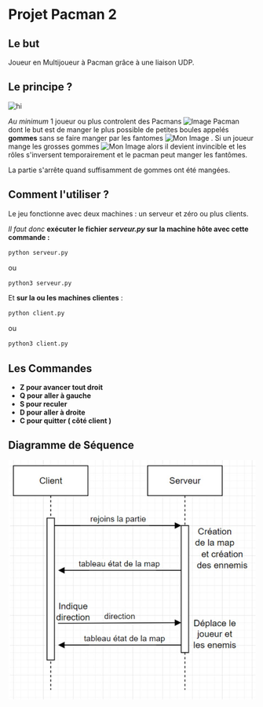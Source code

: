 # Projet Pacman 2
## Le but
Joueur en Multijoueur à Pacman grâce à une liaison UDP.
## Le principe ?
![hi](https://blogdemaths.files.wordpress.com/2014/04/pac-man_original.png?w=584)

*Au minimum* 1 joueur ou plus controlent des Pacmans 
<img src="https://upload.wikimedia.org/wikipedia/commons/thumb/4/49/Pacman.svg/1200px-Pacman.svg.png" alt="Image Pacman" width="20">
 dont le but est de manger le plus possible de petites boules appelés **gommes** sans se faire manger par les fantomes 
 <img src="https://ssb.wiki.gallery/images/c/cb/Ghosts_%28Pac-Man%29.png" alt="Mon Image" width="30">
 .
Si un joueur mange les grosses gommes 
 <img src="https://pixelartmaker-data-78746291193.nyc3.digitaloceanspaces.com/image/36c91014b3951d3.png" alt="Mon Image" width="30">
 alors il devient invincible et les rôles s'inversent temporairement et le pacman peut manger les fantômes.

 La partie s'arrête quand suffisamment de gommes ont été mangées.
## Comment l'utiliser ?
Le jeu fonctionne avec deux machines : un serveur et zéro ou plus clients.

*Il faut donc* **exécuter le fichier _serveur.py_ sur la machine hôte avec cette commande :**
```bash 
python serveur.py
```
ou
```bash 
python3 serveur.py
```

Et **sur la ou les machines clientes** :
```bash
python client.py
```
ou
```bash
python3 client.py
```

## Les Commandes
- **Z pour avancer tout droit**
- **Q pour aller à gauche**
- **S pour reculer**
- **D pour aller à droite**
- **C pour quitter ( côté client )**

## Diagramme de Séquence
![hi](./diagramme_de_sequence2.PNG.jpg)